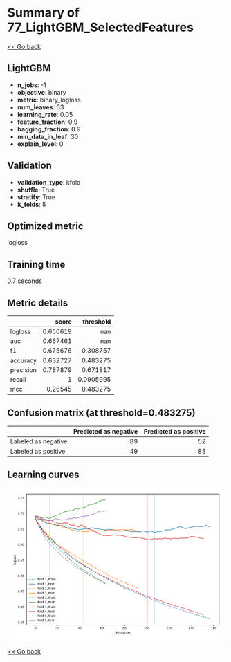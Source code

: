 # Summary of 77_LightGBM_SelectedFeatures

[<< Go back](../README.md)


## LightGBM
- **n_jobs**: -1
- **objective**: binary
- **metric**: binary_logloss
- **num_leaves**: 63
- **learning_rate**: 0.05
- **feature_fraction**: 0.9
- **bagging_fraction**: 0.9
- **min_data_in_leaf**: 30
- **explain_level**: 0

## Validation
 - **validation_type**: kfold
 - **shuffle**: True
 - **stratify**: True
 - **k_folds**: 5

## Optimized metric
logloss

## Training time

0.7 seconds

## Metric details
|           |    score |   threshold |
|:----------|---------:|------------:|
| logloss   | 0.650619 | nan         |
| auc       | 0.667461 | nan         |
| f1        | 0.675676 |   0.308757  |
| accuracy  | 0.632727 |   0.483275  |
| precision | 0.787879 |   0.671817  |
| recall    | 1        |   0.0905995 |
| mcc       | 0.26545  |   0.483275  |


## Confusion matrix (at threshold=0.483275)
|                     |   Predicted as negative |   Predicted as positive |
|:--------------------|------------------------:|------------------------:|
| Labeled as negative |                      89 |                      52 |
| Labeled as positive |                      49 |                      85 |

## Learning curves
![Learning curves](learning_curves.png)

[<< Go back](../README.md)
